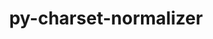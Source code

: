 ---
title: "py-charset-normalizer"
layout: cache
categories: [package, develop-2023-05-14]
meta: {"versions": ["2.0.12"], "compilers": ["gcc@=11.1.0", "gcc@=11.3.0", "gcc@=7.3.1"], "oss": ["amzn2", "ubuntu20.04", "ubuntu22.04"], "platforms": ["linux"], "targets": ["aarch64", "neoverse_n1", "ppc64le", "x86_64_v3"], "stacks": ["aws-isc", "aws-isc-aarch64", "data-vis-sdk", "e4s", "e4s-power", "ml-linux-x86_64-cpu", "ml-linux-x86_64-cuda", "ml-linux-x86_64-rocm", "root"], "num_specs": 17, "num_specs_by_stack": {"root": 17, "e4s": 4, "e4s-power": 4, "aws-isc-aarch64": 2, "ml-linux-x86_64-cpu": 2, "ml-linux-x86_64-cuda": 2, "ml-linux-x86_64-rocm": 2, "data-vis-sdk": 4, "aws-isc": 1}}
spec_details: [{"hash": "e5prqi3kqvb6unleljiqb2anlknrreja", "compiler": "gcc@=11.1.0", "versions": ["2.0.12"], "os": "ubuntu20.04", "platform": "linux", "target": "x86_64_v3", "variants": ["build_system=python_pip"], "stacks": ["root", "e4s"], "size": "-", "tarball": "https://binaries.spack.io/releases/develop-2023-05-14/build_cache/linux-ubuntu20.04-x86_64_v3/gcc-11.1.0/py-charset-normalizer-2.0.12/linux-ubuntu20.04-x86_64_v3-gcc-11.1.0-py-charset-normalizer-2.0.12-e5prqi3kqvb6unleljiqb2anlknrreja.spack"}, {"hash": "ch7a7dkknfcxoapswhtghujfuie3oyan", "compiler": "gcc@=11.1.0", "versions": ["2.0.12"], "os": "ubuntu20.04", "platform": "linux", "target": "ppc64le", "variants": ["build_system=python_pip"], "stacks": ["root", "e4s-power"], "size": "-", "tarball": "https://binaries.spack.io/releases/develop-2023-05-14/build_cache/linux-ubuntu20.04-ppc64le/gcc-11.1.0/py-charset-normalizer-2.0.12/linux-ubuntu20.04-ppc64le-gcc-11.1.0-py-charset-normalizer-2.0.12-ch7a7dkknfcxoapswhtghujfuie3oyan.spack"}, {"hash": "pdxojqvv4jd2zkbhhbia7cvpbjrmqcbe", "compiler": "gcc@=7.3.1", "versions": ["2.0.12"], "os": "amzn2", "platform": "linux", "target": "aarch64", "variants": ["build_system=python_pip"], "stacks": ["root", "aws-isc-aarch64"], "size": "-", "tarball": "https://binaries.spack.io/releases/develop-2023-05-14/build_cache/linux-amzn2-aarch64/gcc-7.3.1/py-charset-normalizer-2.0.12/linux-amzn2-aarch64-gcc-7.3.1-py-charset-normalizer-2.0.12-pdxojqvv4jd2zkbhhbia7cvpbjrmqcbe.spack"}, {"hash": "g3ouj2qjkc4izg5cxneqoirokga2vgah", "compiler": "gcc@=11.3.0", "versions": ["2.0.12"], "os": "ubuntu22.04", "platform": "linux", "target": "x86_64_v3", "variants": ["build_system=python_pip"], "stacks": ["root", "ml-linux-x86_64-cpu", "ml-linux-x86_64-cuda", "ml-linux-x86_64-rocm"], "size": "-", "tarball": "https://binaries.spack.io/releases/develop-2023-05-14/build_cache/linux-ubuntu22.04-x86_64_v3/gcc-11.3.0/py-charset-normalizer-2.0.12/linux-ubuntu22.04-x86_64_v3-gcc-11.3.0-py-charset-normalizer-2.0.12-g3ouj2qjkc4izg5cxneqoirokga2vgah.spack"}, {"hash": "n24vcgepsvjbnc2d4vbklzajsl73johb", "compiler": "gcc@=11.1.0", "versions": ["2.0.12"], "os": "ubuntu20.04", "platform": "linux", "target": "x86_64_v3", "variants": ["build_system=python_pip"], "stacks": ["root", "e4s"], "size": "-", "tarball": "https://binaries.spack.io/releases/develop-2023-05-14/build_cache/linux-ubuntu20.04-x86_64_v3/gcc-11.1.0/py-charset-normalizer-2.0.12/linux-ubuntu20.04-x86_64_v3-gcc-11.1.0-py-charset-normalizer-2.0.12-n24vcgepsvjbnc2d4vbklzajsl73johb.spack"}, {"hash": "indqhvxyxlxpqejxorwkdxy7h44nn3og", "compiler": "gcc@=11.1.0", "versions": ["2.0.12"], "os": "ubuntu20.04", "platform": "linux", "target": "x86_64_v3", "variants": ["build_system=python_pip"], "stacks": ["root", "data-vis-sdk"], "size": "-", "tarball": "https://binaries.spack.io/releases/develop-2023-05-14/build_cache/linux-ubuntu20.04-x86_64_v3/gcc-11.1.0/py-charset-normalizer-2.0.12/linux-ubuntu20.04-x86_64_v3-gcc-11.1.0-py-charset-normalizer-2.0.12-indqhvxyxlxpqejxorwkdxy7h44nn3og.spack"}, {"hash": "sywvsbwqu5mzcq3xiptvirrp4on3dqnh", "compiler": "gcc@=11.1.0", "versions": ["2.0.12"], "os": "ubuntu20.04", "platform": "linux", "target": "x86_64_v3", "variants": ["build_system=python_pip"], "stacks": ["root", "data-vis-sdk"], "size": "-", "tarball": "https://binaries.spack.io/releases/develop-2023-05-14/build_cache/linux-ubuntu20.04-x86_64_v3/gcc-11.1.0/py-charset-normalizer-2.0.12/linux-ubuntu20.04-x86_64_v3-gcc-11.1.0-py-charset-normalizer-2.0.12-sywvsbwqu5mzcq3xiptvirrp4on3dqnh.spack"}, {"hash": "ogubo2h33mziose6fy2wepn5oydtnqan", "compiler": "gcc@=11.3.0", "versions": ["2.0.12"], "os": "ubuntu22.04", "platform": "linux", "target": "x86_64_v3", "variants": ["build_system=python_pip"], "stacks": ["root", "ml-linux-x86_64-cpu", "ml-linux-x86_64-cuda", "ml-linux-x86_64-rocm"], "size": "-", "tarball": "https://binaries.spack.io/releases/develop-2023-05-14/build_cache/linux-ubuntu22.04-x86_64_v3/gcc-11.3.0/py-charset-normalizer-2.0.12/linux-ubuntu22.04-x86_64_v3-gcc-11.3.0-py-charset-normalizer-2.0.12-ogubo2h33mziose6fy2wepn5oydtnqan.spack"}, {"hash": "t5bbkibw6jfom5rwqxm7dszomngooxj7", "compiler": "gcc@=11.1.0", "versions": ["2.0.12"], "os": "ubuntu20.04", "platform": "linux", "target": "ppc64le", "variants": ["build_system=python_pip"], "stacks": ["root", "e4s-power"], "size": "-", "tarball": "https://binaries.spack.io/releases/develop-2023-05-14/build_cache/linux-ubuntu20.04-ppc64le/gcc-11.1.0/py-charset-normalizer-2.0.12/linux-ubuntu20.04-ppc64le-gcc-11.1.0-py-charset-normalizer-2.0.12-t5bbkibw6jfom5rwqxm7dszomngooxj7.spack"}, {"hash": "vlqk3q6efuenovhl5nmyqf7nm75c7cen", "compiler": "gcc@=11.1.0", "versions": ["2.0.12"], "os": "ubuntu20.04", "platform": "linux", "target": "x86_64_v3", "variants": ["build_system=python_pip"], "stacks": ["root", "e4s"], "size": "-", "tarball": "https://binaries.spack.io/releases/develop-2023-05-14/build_cache/linux-ubuntu20.04-x86_64_v3/gcc-11.1.0/py-charset-normalizer-2.0.12/linux-ubuntu20.04-x86_64_v3-gcc-11.1.0-py-charset-normalizer-2.0.12-vlqk3q6efuenovhl5nmyqf7nm75c7cen.spack"}, {"hash": "oggkd3cfwzkmahxt4523yq7p4g2bgbwo", "compiler": "gcc@=11.1.0", "versions": ["2.0.12"], "os": "ubuntu20.04", "platform": "linux", "target": "ppc64le", "variants": ["build_system=python_pip"], "stacks": ["root", "e4s-power"], "size": "-", "tarball": "https://binaries.spack.io/releases/develop-2023-05-14/build_cache/linux-ubuntu20.04-ppc64le/gcc-11.1.0/py-charset-normalizer-2.0.12/linux-ubuntu20.04-ppc64le-gcc-11.1.0-py-charset-normalizer-2.0.12-oggkd3cfwzkmahxt4523yq7p4g2bgbwo.spack"}, {"hash": "diz76zbcar3rlohynhv2hti73csshvds", "compiler": "gcc@=7.3.1", "versions": ["2.0.12"], "os": "amzn2", "platform": "linux", "target": "neoverse_n1", "variants": ["build_system=python_pip"], "stacks": ["root", "aws-isc-aarch64"], "size": "-", "tarball": "https://binaries.spack.io/releases/develop-2023-05-14/build_cache/linux-amzn2-neoverse_n1/gcc-7.3.1/py-charset-normalizer-2.0.12/linux-amzn2-neoverse_n1-gcc-7.3.1-py-charset-normalizer-2.0.12-diz76zbcar3rlohynhv2hti73csshvds.spack"}, {"hash": "fwt7mrntdfpq7ldjab46lswtillay7xy", "compiler": "gcc@=11.1.0", "versions": ["2.0.12"], "os": "ubuntu20.04", "platform": "linux", "target": "x86_64_v3", "variants": ["build_system=python_pip"], "stacks": ["root", "data-vis-sdk"], "size": "-", "tarball": "https://binaries.spack.io/releases/develop-2023-05-14/build_cache/linux-ubuntu20.04-x86_64_v3/gcc-11.1.0/py-charset-normalizer-2.0.12/linux-ubuntu20.04-x86_64_v3-gcc-11.1.0-py-charset-normalizer-2.0.12-fwt7mrntdfpq7ldjab46lswtillay7xy.spack"}, {"hash": "7vswdp3z7v3x3ulzvf7xzdle5yebk6y6", "compiler": "gcc@=11.1.0", "versions": ["2.0.12"], "os": "ubuntu20.04", "platform": "linux", "target": "x86_64_v3", "variants": ["build_system=python_pip"], "stacks": ["root", "data-vis-sdk"], "size": "-", "tarball": "https://binaries.spack.io/releases/develop-2023-05-14/build_cache/linux-ubuntu20.04-x86_64_v3/gcc-11.1.0/py-charset-normalizer-2.0.12/linux-ubuntu20.04-x86_64_v3-gcc-11.1.0-py-charset-normalizer-2.0.12-7vswdp3z7v3x3ulzvf7xzdle5yebk6y6.spack"}, {"hash": "5pq2z2p7ca5hwh7canp2unzmbrcua4c2", "compiler": "gcc@=11.1.0", "versions": ["2.0.12"], "os": "ubuntu20.04", "platform": "linux", "target": "x86_64_v3", "variants": ["build_system=python_pip"], "stacks": ["root", "e4s"], "size": "-", "tarball": "https://binaries.spack.io/releases/develop-2023-05-14/build_cache/linux-ubuntu20.04-x86_64_v3/gcc-11.1.0/py-charset-normalizer-2.0.12/linux-ubuntu20.04-x86_64_v3-gcc-11.1.0-py-charset-normalizer-2.0.12-5pq2z2p7ca5hwh7canp2unzmbrcua4c2.spack"}, {"hash": "mxv4lbrbu5liwldxoqyba7yi2y76sqkt", "compiler": "gcc@=7.3.1", "versions": ["2.0.12"], "os": "amzn2", "platform": "linux", "target": "x86_64_v3", "variants": ["build_system=python_pip"], "stacks": ["root", "aws-isc"], "size": "-", "tarball": "https://binaries.spack.io/releases/develop-2023-05-14/build_cache/linux-amzn2-x86_64_v3/gcc-7.3.1/py-charset-normalizer-2.0.12/linux-amzn2-x86_64_v3-gcc-7.3.1-py-charset-normalizer-2.0.12-mxv4lbrbu5liwldxoqyba7yi2y76sqkt.spack"}, {"hash": "oikgde53whvkbictsbigb7s3htyra2g7", "compiler": "gcc@=11.1.0", "versions": ["2.0.12"], "os": "ubuntu20.04", "platform": "linux", "target": "ppc64le", "variants": ["build_system=python_pip"], "stacks": ["root", "e4s-power"], "size": "-", "tarball": "https://binaries.spack.io/releases/develop-2023-05-14/build_cache/linux-ubuntu20.04-ppc64le/gcc-11.1.0/py-charset-normalizer-2.0.12/linux-ubuntu20.04-ppc64le-gcc-11.1.0-py-charset-normalizer-2.0.12-oikgde53whvkbictsbigb7s3htyra2g7.spack"}]
---